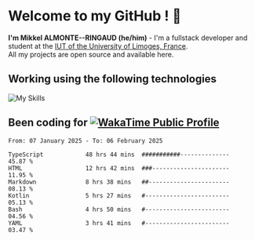 # Welcome to my GitHub ! 🌃

**I'm Mikkel ALMONTE--RINGAUD (he/him)** - I'm a fullstack developer and student at the [IUT of the University of Limoges, France](https://iut.unilim.fr). \
All my projects are open source and available here.

## Working using the following technologies

![My Skills](https://skillicons.dev/icons?i=solidjs,pnpm,nodejs,ts,js,vercel,netlify,html,css,rust,astro,git,vue,md,electron,figma,github,bash,bun,cloudflare,py,tailwind,nginx,npm,tauri,vite,zig,yarn,windicss,dart,flutter,kotlin&theme=dark)

## Been coding for [![WakaTime Public Profile](https://wakatime.com/badge/user/0839e595-e07a-435c-8d59-ed95f2a3d6dd.svg?style=flat-square)](https://wakatime.com/@0839e595-e07a-435c-8d59-ed95f2a3d6dd)

<!--START_SECTION:waka-->

```plain
From: 07 January 2025 - To: 06 February 2025

TypeScript            48 hrs 44 mins  ###########--------------   45.87 %
HTML                  12 hrs 42 mins  ###----------------------   11.95 %
Markdown              8 hrs 38 mins   ##-----------------------   08.13 %
Kotlin                5 hrs 27 mins   #------------------------   05.13 %
Bash                  4 hrs 50 mins   #------------------------   04.56 %
YAML                  3 hrs 41 mins   #------------------------   03.47 %
```

<!--END_SECTION:waka-->
